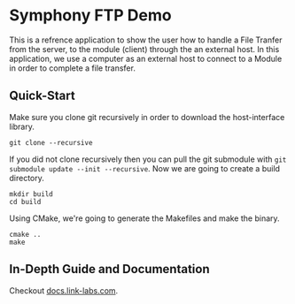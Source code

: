 # Symphony FTP Demo
This is a refrence application to show the user how to handle a File Tranfer from the server, to the module (client) through
the an external host. In this application, we use a computer as an external host to connect to a Module in order to complete
a file transfer.

## Quick-Start
Make sure you clone git recursively in order to download the host-interface library.
```
git clone --recursive
```
If you did not clone recursively then you can pull the git submodule with `git submodule update --init --recursive`.
Now we are going to create a build directory.
```
mkdir build
cd build
```
Using CMake, we're going to generate the Makefiles and make the binary.
```
cmake ..
make
```

## In-Depth Guide and Documentation
Checkout [docs.link-labs.com](http://docs.link-labs.com).
